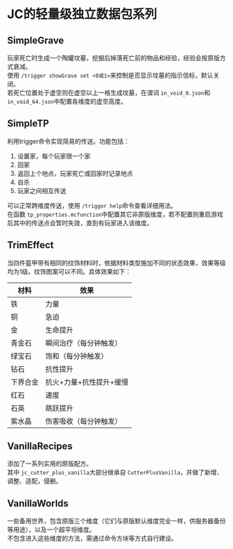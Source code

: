 # JC的轻量级独立数据包系列

## SimpleGrave

玩家死亡时生成一个陶罐坟墓，挖掘后掉落死亡前的物品和经验，经验会按原版方式衰减。\
使用 `/trigger showGrave set <0或1>`来控制是否显示坟墓的指示信标，默认关闭。\
若死亡位置处于虚空则在虚空以上一格生成坟墓，在谓词 `in_void_0.json`和 `in_void_64.json`中配置各维度的虚空高度。

## SimpleTP

利用trigger命令实现简易的传送。功能包括：

1. 设置家，每个玩家限一个家
2. 回家
3. 返回上个地点，玩家死亡或回家时记录地点
4. 自杀
5. 玩家之间相互传送

可以正常跨维度传送，使用 `/trigger help`命令查看详细用法。\
在函数 `tp_properties.mcfunction`中配置其它非原版维度，若不配置则重启游戏后其中的传送点会暂时失效，直到有玩家进入该维度。

## TrimEffect

当四件盔甲带有相同的纹饰材料时，依据材料类型施加不同的状态效果，效果等级均为1级。纹饰图案可以不同。具体效果如下：

| **材料** | **效果**          |
| -------------- | ----------------------- |
| 铁             | 力量                    |
| 铜             | 急迫                    |
| 金             | 生命提升                |
| 青金石         | 瞬间治疗（每分钟触发）  |
| 绿宝石         | 饱和（每分钟触发）      |
| 钻石           | 抗性提升                |
| 下界合金       | 抗火+力量+抗性提升+缓慢 |
| 红石           | 速度                    |
| 石英           | 跳跃提升                |
| 紫水晶         | 伤害吸收（每分钟触发）  |

## VanillaRecipes

添加了一系列实用的原版配方。\
其中 `jc_cutter_plus_vanilla`大部分继承自 `CutterPlusVanilla`，并做了新增、调整、适配，侵删。

## VanillaWorlds

一些备用世界，包含原版三个维度（它们与原版默认维度完全一样，供服务器备份等用途），以及一个超平坦维度。\
不包含进入这些维度的方法，需通过命令方块等方式自行建设。
